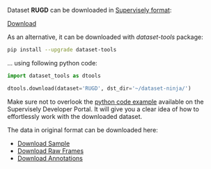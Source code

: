 Dataset **RUGD** can be downloaded in [Supervisely format](https://developer.supervisely.com/api-references/supervisely-annotation-json-format):

 [Download](https://assets.supervisely.com/remote/eyJsaW5rIjogImZzOi8vYXNzZXRzLzM0MTdfUlVHRC9ydWdkLURhdGFzZXROaW5qYS50YXIiLCAic2lnIjogIkR5YTI2WGpEUHI0VVJjLzNKRWJ6M0t5YkV0ZjF2T2ZENHRnRnQzNVlZejg9In0=)

As an alternative, it can be downloaded with *dataset-tools* package:
``` bash
pip install --upgrade dataset-tools
```

... using following python code:
``` python
import dataset_tools as dtools

dtools.download(dataset='RUGD', dst_dir='~/dataset-ninja/')
```
Make sure not to overlook the [python code example](https://developer.supervisely.com/getting-started/python-sdk-tutorials/iterate-over-a-local-project) available on the Supervisely Developer Portal. It will give you a clear idea of how to effortlessly work with the downloaded dataset.

The data in original format can be downloaded here:

- [Download Sample](http://rugd.vision/data/RUGD_sample-data.zip)
- [Download Raw Frames](http://rugd.vision/data/RUGD_frames-with-annotations.zip)
- [Download Annotations](http://rugd.vision/data/RUGD_annotations.zip)

